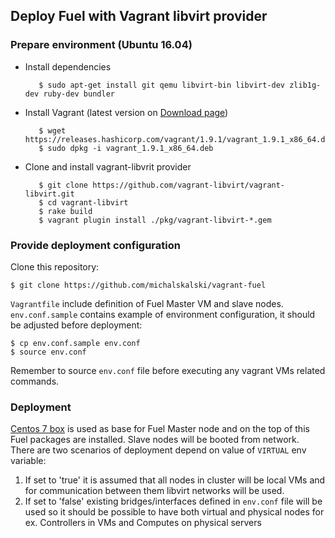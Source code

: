 ## Deploy Fuel with Vagrant libvirt provider
### Prepare environment (Ubuntu 16.04)

* Install dependencies

         $ sudo apt-get install git qemu libvirt-bin libvirt-dev zlib1g-dev ruby-dev bundler

* Install Vagrant (latest version on [Download page](https://www.vagrantup.com/downloads.html))

         $ wget https://releases.hashicorp.com/vagrant/1.9.1/vagrant_1.9.1_x86_64.deb
         $ sudo dpkg -i vagrant_1.9.1_x86_64.deb

* Clone and install vagrant-libvrit provider

         $ git clone https://github.com/vagrant-libvirt/vagrant-libvirt.git
         $ cd vagrant-libvirt
         $ rake build
         $ vagrant plugin install ./pkg/vagrant-libvirt-*.gem

### Provide deployment configuration

Clone this repository:

    $ git clone https://github.com/michalskalski/vagrant-fuel
    
`Vagrantfile` include definition of Fuel Master VM and slave nodes.
`env.conf.sample` contains example of environment configuration, it should be adjusted before deployment:

    $ cp env.conf.sample env.conf
    $ source env.conf
    
Remember to source `env.conf` file before executing any vagrant VMs related commands.
    
### Deployment

[Centos 7 box](https://atlas.hashicorp.com/centos/boxes/7) is used as base for Fuel Master node and on the top of this Fuel packages are installed. Slave nodes will be booted from network.
There are two scenarios of deployment depend on value of `VIRTUAL` env variable:

1. If set to 'true' it is assumed that all nodes in cluster will be local VMs and for communication between them libvirt networks will be used.
2. If set to 'false' existing bridges/interfaces defined in `env.conf` file will be used so it should be possible to have both virtual and physical nodes for ex. Controllers in VMs and Computes on physical servers
